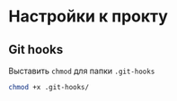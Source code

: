 # Настройки к прокту

## Git hooks

Выставить `chmod` для папки `.git-hooks`

```bash
chmod +x .git-hooks/
```
